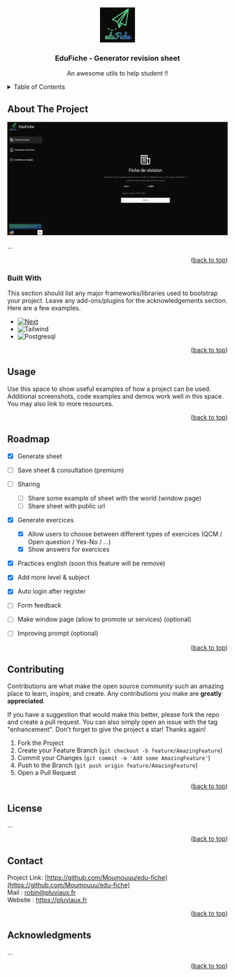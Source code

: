 <a name="readme-top"></a>

<!-- PROJECT LOGO -->
<br />
<div align="center">
  <a href="https://edu-fiche.fr">
    <img src="git/logo.png" alt="Logo" width="80" height="80">
  </a>

  <h3 align="center">EduFiche - Generator revision sheet</h3>

  <p align="center">
    An awesome utils to help student !!
    <br />
  </p>
</div>



<!-- TABLE OF CONTENTS -->
<details>
  <summary>Table of Contents</summary>
  <ol>
    <li>
      <a href="#about-the-project">About The Project</a>
      <ul>
        <li><a href="#built-with">Built With</a></li>
      </ul>
    </li>
    <li><a href="#usage">Usage</a></li>
    <li><a href="#roadmap">Roadmap</a></li>
    <li><a href="#contributing">Contributing</a></li>
    <li><a href="#license">License</a></li>
    <li><a href="#contact">Contact</a></li>
    <li><a href="#acknowledgments">Acknowledgments</a></li>
  </ol>
</details>



<!-- ABOUT THE PROJECT -->
## About The Project

[![Product Name Screen Shot][product-screenshot]](https://example.com)

...

<p align="right">(<a href="#readme-top">back to top</a>)</p>



### Built With

This section should list any major frameworks/libraries used to bootstrap your project. Leave any add-ons/plugins for the acknowledgements section. Here are a few examples.

* [![Next][Next.js]][Next-url]
* ![Tailwind]
* ![Postgresql]

<p align="right">(<a href="#readme-top">back to top</a>)</p>


<!-- USAGE EXAMPLES -->
## Usage

Use this space to show useful examples of how a project can be used. Additional screenshots, code examples and demos work well in this space. You may also link to more resources.


<p align="right">(<a href="#readme-top">back to top</a>)</p>



<!-- ROADMAP -->
## Roadmap

- [x] Generate sheet
- [ ] Save sheet & consultation (premium)
- [ ] Sharing 
  - [ ] Share some example of sheet with the world (window page)
  - [ ] Share sheet with public url
  
- [x] Generate exercices
  - [X] Allow users to choose between different types of exercices (QCM / Open question / Yes-No / ...)
  - [X] Show answers for exercices
      
- [X] Practices english (soon this feature will be remove)
- [X] Add more level & subject
- [X] Auto login after register
- [ ] Form feedback
    
- [ ] Make window page (allow to promote ur services) (optional)
- [ ] Improving prompt (optional)

<p align="right">(<a href="#readme-top">back to top</a>)</p>



<!-- CONTRIBUTING -->
## Contributing

Contributions are what make the open source community such an amazing place to learn, inspire, and create. Any contributions you make are **greatly appreciated**.

If you have a suggestion that would make this better, please fork the repo and create a pull request. You can also simply open an issue with the tag "enhancement".
Don't forget to give the project a star! Thanks again!

1. Fork the Project
2. Create your Feature Branch (`git checkout -b feature/AmazingFeature`)
3. Commit your Changes (`git commit -m 'Add some AmazingFeature'`)
4. Push to the Branch (`git push origin feature/AmazingFeature`)
5. Open a Pull Request

<p align="right">(<a href="#readme-top">back to top</a>)</p>



<!-- LICENSE -->
## License

...
<p align="right">(<a href="#readme-top">back to top</a>)</p>



<!-- CONTACT -->
## Contact

Project Link: [https://github.com/Moumouuu/edu-fiche](https://github.com/Moumouuu/edu-fiche)
<br/>
Mail : robin@pluviaux.fr
<br/>
Website : https://pluviaux.fr
<br/>
<p align="right">(<a href="#readme-top">back to top</a>)</p>



<!-- ACKNOWLEDGMENTS -->
## Acknowledgments

...

<p align="right">(<a href="#readme-top">back to top</a>)</p>



<!-- MARKDOWN LINKS & IMAGES -->
[product-screenshot]: git/edufiche.png
[Next.js]: https://img.shields.io/badge/next.js-000000?style=for-the-badge&logo=nextdotjs&logoColor=white
[Next-url]: https://nextjs.org/
[Tailwind]: https://img.shields.io/badge/Tailwind_CSS-38B2AC?style=for-the-badge&logo=tailwind-css&logoColor=white
[Postgresql]: https://img.shields.io/badge/PostgreSQL-316192?style=for-the-badge&logo=postgresql&logoColor=white
